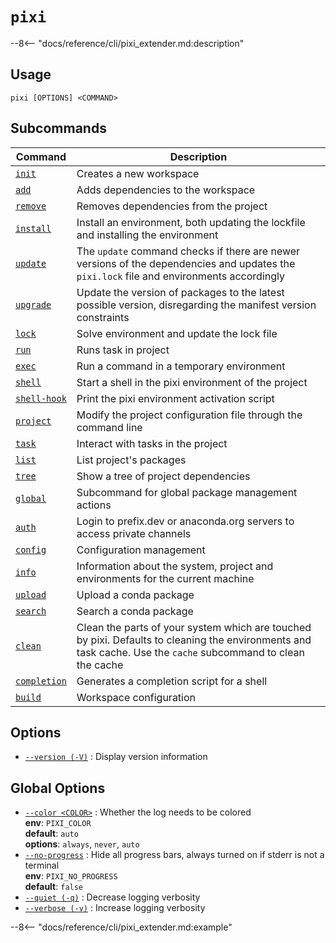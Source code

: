 # <code>pixi</code>

--8<-- "docs/reference/cli/pixi_extender.md:description"

## Usage
```
pixi [OPTIONS] <COMMAND>
```

## Subcommands
| Command | Description |
|---------|-------------|
| [`init`](pixi/init.md) | Creates a new workspace |
| [`add`](pixi/add.md) | Adds dependencies to the workspace |
| [`remove`](pixi/remove.md) | Removes dependencies from the project |
| [`install`](pixi/install.md) | Install an environment, both updating the lockfile and installing the environment |
| [`update`](pixi/update.md) | The `update` command checks if there are newer versions of the dependencies and updates the `pixi.lock` file and environments accordingly |
| [`upgrade`](pixi/upgrade.md) | Update the version of packages to the latest possible version, disregarding the manifest version constraints |
| [`lock`](pixi/lock.md) | Solve environment and update the lock file |
| [`run`](pixi/run.md) | Runs task in project |
| [`exec`](pixi/exec.md) | Run a command in a temporary environment |
| [`shell`](pixi/shell.md) | Start a shell in the pixi environment of the project |
| [`shell-hook`](pixi/shell-hook.md) | Print the pixi environment activation script |
| [`project`](pixi/project.md) | Modify the project configuration file through the command line |
| [`task`](pixi/task.md) | Interact with tasks in the project |
| [`list`](pixi/list.md) | List project's packages |
| [`tree`](pixi/tree.md) | Show a tree of project dependencies |
| [`global`](pixi/global.md) | Subcommand for global package management actions |
| [`auth`](pixi/auth.md) | Login to prefix.dev or anaconda.org servers to access private channels |
| [`config`](pixi/config.md) | Configuration management |
| [`info`](pixi/info.md) | Information about the system, project and environments for the current machine |
| [`upload`](pixi/upload.md) | Upload a conda package |
| [`search`](pixi/search.md) | Search a conda package |
| [`clean`](pixi/clean.md) | Clean the parts of your system which are touched by pixi. Defaults to cleaning the environments and task cache. Use the `cache` subcommand to clean the cache |
| [`completion`](pixi/completion.md) | Generates a completion script for a shell |
| [`build`](pixi/build.md) | Workspace configuration |


## Options
- <a id="option-version" href="#option-version">`--version (-V)`</a>
: Display version information

## Global Options
- <a id="arg---color" href="#arg---color">`--color <COLOR>`</a>
:  Whether the log needs to be colored
<br>**env**: `PIXI_COLOR`
<br>**default**: `auto`
<br>**options**: `always`, `never`, `auto`
- <a id="arg---no-progress" href="#arg---no-progress">`--no-progress`</a>
:  Hide all progress bars, always turned on if stderr is not a terminal
<br>**env**: `PIXI_NO_PROGRESS`
<br>**default**: `false`
- <a id="arg---quiet" href="#arg---quiet">`--quiet (-q)`</a>
:  Decrease logging verbosity
- <a id="arg---verbose" href="#arg---verbose">`--verbose (-v)`</a>
:  Increase logging verbosity

--8<-- "docs/reference/cli/pixi_extender.md:example"
